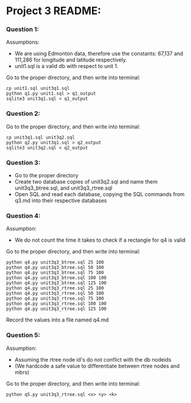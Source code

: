 # Project 3 README:

### Question 1: 
Assumptions: 
* We are using Edmonton data, therefore use the constants: 67,137 and 111,286 for longitude and latitude respectively.
* unit1.sql is a valid db with respect to unit 1.

Go to the proper directory, and then write into terminal: 

    cp unit1.sql unit3q1.sql
    python q1.py unit1.sql > q1_output
    sqlite3 unit3q1.sql < q1_output

### Question 2:
Go to the proper directory, and then write into terminal: 
 
    cp unit3q1.sql unit3q2.sql
    python q2.py unit3q1.sql > q2_output
    sqlite3 unit3q2.sql < q2_output

### Question 3:

* Go to the proper directory 
* Create two database copies of unit3q2.sql and name them unit3q3_btree.sql, and unit3q3_rtree.sql
* Open SQL and read each database, copying the SQL commands from q3.md into their respective databases

### Question 4:
Assumption: 
* We do not count the time it takes to check if a rectangle for q4 is valid 

Go to the proper directory, and then write into terminal: 
 
    python q4.py unit3q3_btree.sql 25 100
    python q4.py unit3q3_btree.sql 50 100
    python q4.py unit3q3_btree.sql 75 100
    python q4.py unit3q3_btree.sql 100 100
    python q4.py unit3q3_btree.sql 125 100
    python q4.py unit3q3_rtree.sql 25 100
    python q4.py unit3q3_rtree.sql 50 100
    python q4.py unit3q3_rtree.sql 75 100
    python q4.py unit3q3_rtree.sql 100 100
    python q4.py unit3q3_rtree.sql 125 100
    
Record the values into a file named q4.md

### Question 5:
Assumption:
* Assuming the rtree node id's do not conflict with the db nodeids
* (We hardcode a safe value to differentiate between rtree nodes and mbrs)

Go to the proper directory, and then write into terminal: 
    
    python q5.py unit3q3_rtree.sql <x> <y> <k> 

 
 
